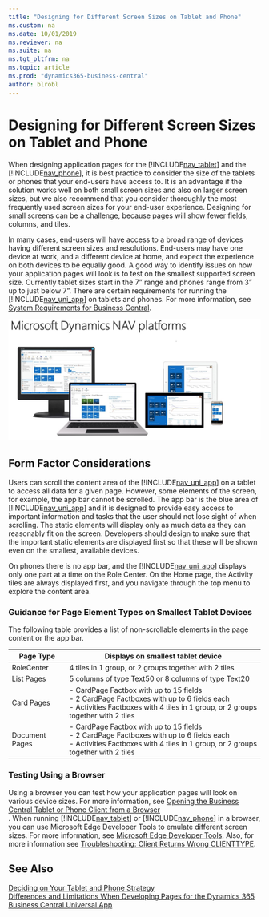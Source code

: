 ```yaml
---
title: "Designing for Different Screen Sizes on Tablet and Phone"
ms.custom: na
ms.date: 10/01/2019
ms.reviewer: na
ms.suite: na
ms.tgt_pltfrm: na
ms.topic: article
ms.prod: "dynamics365-business-central"
author: blrobl
---
```

# Designing for Different Screen Sizes on Tablet and Phone
When designing application pages for the [!INCLUDE[nav_tablet](includes/nav_tablet_md.md)] and the [!INCLUDE[nav_phone](includes/nav_phone_md.md)], it is best practice to consider the size of the tablets or phones that your end-users have access to. It is an advantage if the solution works well on both small screen sizes and also on larger screen sizes, but we also recommend that you consider thoroughly the most frequently used screen sizes for your end-user experience. Designing for small screens can be a challenge, because pages will show fewer fields, columns, and tiles.  

 In many cases, end-users will have access to a broad range of devices having different screen sizes and resolutions. End-users may have one device at work, and a different device at home, and expect the experience on both devices to be equally good. A good way to identify issues on how your application pages will look is to test on the smallest supported screen size. Currently tablet sizes start in the 7” range and phones range from 3” up to just below 7”. There are certain requirements for running the [!INCLUDE[nav_uni_app](includes/nav_uni_app_md.md)] on tablets and phones. For more information, see [System Requirements for Business Central](../deployment/system-requirement-business-central.md).  

 ![Various sizes of screens](media/TabletPhone_DifferentScreenSizes.png "TabletPhone\_DifferentScreenSizes")  

## Form Factor Considerations  
 Users can scroll the content area of the [!INCLUDE[nav_uni_app](includes/nav_uni_app_md.md)] on a tablet to access all data for a given page. However, some elements of the screen, for example, the app bar cannot be scrolled. The app bar is the blue area of [!INCLUDE[nav_uni_app](includes/nav_uni_app_md.md)] and it is designed to provide easy access to important information and tasks that the user should not lose sight of when scrolling. The static elements will display only as much data as they can reasonably fit on the screen. Developers should design to make sure that the important static elements are displayed first so that these will be shown even on the smallest, available devices.  

 On phones there is no app bar, and the [!INCLUDE[nav_uni_app](includes/nav_uni_app_md.md)] displays only one part at a time on the Role Center. On the Home page, the Activity tiles are always displayed first, and you navigate through the top menu to explore the content area.  

### Guidance for Page Element Types on Smallest Tablet Devices  
 The following table provides a list of non-scrollable elements in the page content or the app bar.  

|Page Type|Displays on smallest tablet device|  
|---------------|----------------------------------------|  
|RoleCenter|4 tiles in 1 group, or 2 groups together with 2 tiles|  
|List Pages|5 columns of type Text50 or 8 columns of type Text20|  
|Card Pages|-   CardPage Factbox with up to 15 fields<br />-   2 CardPage Factboxes with up to 6 fields each<br />-   Activities Factboxes with 4 tiles in 1 group, or 2 groups together with 2 tiles|  
|Document Pages|-   CardPage Factbox with up to 15 fields<br />-   2 CardPage Factboxes with up to 6 fields each<br />-   Activities Factboxes with 4 tiles in 1 group, or 2 groups together with 2 tiles|  

### Testing Using a Browser  
 Using a browser you can test how your application pages will look on various device sizes. For more information, see [Opening the Business Central Tablet or Phone Client from a Browser](devenv-opening-business-central-tablet-or-phone-client-from-browser.md)  
  . When running [!INCLUDE[nav_tablet](includes/nav_tablet_md.md)] or [!INCLUDE[nav_phone](includes/nav_phone_md.md)] in a browser, you can use Microsoft Edge Developer Tools to emulate different screen sizes. For more information, see [Microsoft Edge Developer Tools](https://docs.microsoft.com/en-us/microsoft-edge/devtools-guide).
 Also, for more information see [Troubleshooting: Client Returns Wrong CLIENTTYPE](devenv-troubleshooting-client-returns-wrong-clienttype.md).

## See Also  
 [Deciding on Your Tablet and Phone Strategy](devenv-deciding-on-tablet-and-phone-strategy.md)   
 [Differences and Limitations When Developing Pages for the Dynamics 365 Business Central Universal App](devenv-differences-and-limitations-developing-pages-business-central-universal-app.md)
